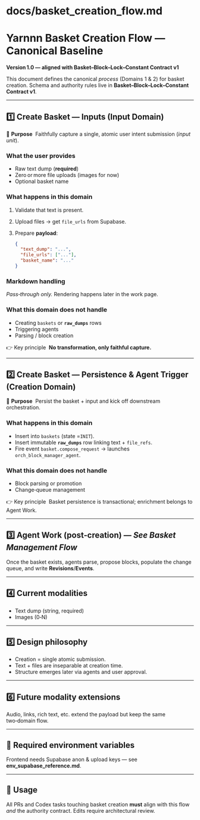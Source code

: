 # docs/basket_creation_flow.md
# Yarnnn Basket Creation Flow — Canonical Baseline

**Version 1.0 — aligned with Basket–Block–Lock–Constant Contract v1**

This document defines the canonical *process* (Domains 1 & 2) for basket creation. Schema and authority rules live in **Basket–Block–Lock–Constant Contract v1**.

---

## 1️⃣ Create Basket — Inputs (Input Domain)

👑 **Purpose**  Faithfully capture a single, atomic user intent submission (*input unit*).

### What the user provides

* Raw text dump (**required**)
* Zero or more file uploads (images for now)
* Optional basket name

### What happens in this domain

1. Validate that text is present.
2. Upload files → get `file_urls` from Supabase.
3. Prepare **payload**:

   ```json
   {
     "text_dump": "...",
     "file_urls": ["..."],
     "basket_name": "..."
   }
   ```

### Markdown handling

*Pass‑through only.* Rendering happens later in the work page.

### What this domain **does not** handle

* Creating `baskets` or **`raw_dumps`** rows
* Triggering agents
* Parsing / block creation

👉 Key principle  **No transformation, only faithful capture.**

---

## 2️⃣ Create Basket — Persistence & Agent Trigger (Creation Domain)

👑 **Purpose**  Persist the basket + input and kick off downstream orchestration.

### What happens in this domain

* Insert into `baskets` (state =`INIT`).
* Insert immutable **`raw_dumps`** row linking text + `file_refs`.
* Fire event `basket.compose_request` → launches `orch_block_manager_agent`.

### What this domain **does not** handle

* Block parsing or promotion
* Change‑queue management

👉 Key principle  Basket persistence is transactional; enrichment belongs to Agent Work.

---

## 3️⃣ Agent Work (post‑creation) — *See Basket Management Flow*

Once the basket exists, agents parse, propose blocks, populate the change queue, and write **Revisions**/**Events**.

---

## 4️⃣ Current modalities

* Text dump (string, required)
* Images (0‑N)

---

## 5️⃣ Design philosophy

* Creation = single atomic submission.
* Text + files are inseparable at creation time.
* Structure emerges later via agents and user approval.

---

## 6️⃣ Future modality extensions

Audio, links, rich text, etc. extend the payload but keep the same two‑domain flow.

---

## 🔧 Required environment variables

Frontend needs Supabase anon & upload keys — see **env\_supabase\_reference.md**.

---

## 📌 Usage

All PRs and Codex tasks touching basket creation **must** align with this flow *and* the authority contract. Edits require architectural review.
